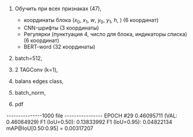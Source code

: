 1) Обучить при всех признаках (47),
    - координаты блока ($x_0$, $x_1$, $w$, $y_0$, $y_1$, $h$, ) (6 координат)
    - CNN-шрифты (3 координаты)
    - Регулярки (пунктуация 4, число для блока, индикаторы списка) (6 координат)
    - BERT-word (32 координаты)
    
2) batch=512, 
3) 2 TAGConv (k=1), 
4) balans edges class,
5) batch_norm, 
6) pdf

---------------1000 file ----------------
EPOCH #29	 0.46095711 (VAL: 0.46064929)
F1 (IoU=0.50):  0.13833992
F1 (IoU=0.95):  0.04822134
mAP@IoU[0.50:0.95] = 0.00317207
